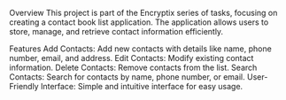 Overview
This project is part of the Encryptix series of tasks, focusing on creating a contact book list application. The application allows users to store, manage, and retrieve contact information efficiently.

Features
Add Contacts: Add new contacts with details like name, phone number, email, and address.
Edit Contacts: Modify existing contact information.
Delete Contacts: Remove contacts from the list.
Search Contacts: Search for contacts by name, phone number, or email.
User-Friendly Interface: Simple and intuitive interface for easy usage.

